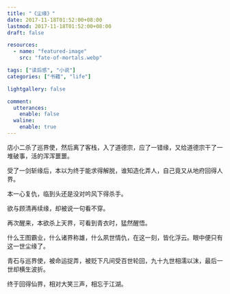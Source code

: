 ```yaml
---
title: "《尘缘》"
date: 2017-11-18T01:52:00+08:00
lastmod: 2017-11-18T01:52:00+08:00
draft: false

resources:
  - name: "featured-image"
    src: "fate-of-mortals.webp"

tags: ["读后感", "小说"]
categories: ["书藉", "life"]

lightgallery: false

comment:
  utterances:
    enable: false
  waline:
    enable: true
---
```


店小二杀了巡界使，然后离了客栈，入了道德宗，应了一错缘，又给道德宗干了一堆破事，活的浑浑噩噩。

受了一剑斩缘后，本以为终于能求得解脱，谁知造化弄人，自己竟又从地府回得人界。

本一心复仇，临到头还是没对吟风下得杀手。

欲与顾清再续缘，却被说一句看不穿。

再次醒来，本欲杀上天界，可看到青衣时，猛然醒悟。

什么王图霸业，什么诸界称雄，什么夙世情仇，在这一刻，皆化浮云。眼中便只有这一世尘缘了。

青石与巡界使，被命运捉弄，被贬下凡间受百世轮回，九十九世相濡以沫，最后一世却横生波折。

终于回得仙界，相对大笑三声，相忘于江湖。
